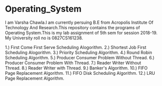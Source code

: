 # Operating_System
I am Varsha Chawla.I am currently persuing B.E from Acropolis Institute Of Technology And Research.This repository contains the programs of Operating System.This is my lab assignment of 5th sem for session 2018-19.
My University roll no is 0827CS161238.

1.) First Come First Serve Scheduling Alogorithm.
2.) Shortest Job First Scheduling Alogorithm.
3.) Priority Scheduling Algorithm.
4.) Round Robin Scheduling Algorithm.
5.) Producer Consumer Problem Without Thread.
6.) Producer Consumer Problem With Thread.
7.) Reader Writer Without Thread.
8.) Reader Writer with Thread.
9.) Banker's Algorithm.
10.) FIFO Page Replacement Algorithm.
11.) FIFO Disk Scheduling Algorithm.
12.) LRU Page Replacement Algorithm.
